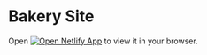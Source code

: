# Bakery Site

Open [![Open Netlify App](https://example.com/path/to/image.png)](https://mochi-mochi.netlify.app/) to view it in your browser.
